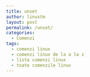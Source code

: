 ```yaml
---
title: unset
author: linuxtm
layout: post
permalink: /unset/
categories:
  - Comenzi
tags:
  - comenzi linux
  - comenzi linux de la a la z
  - lista comenzi linux
  - toate comenzile linux
---
```

